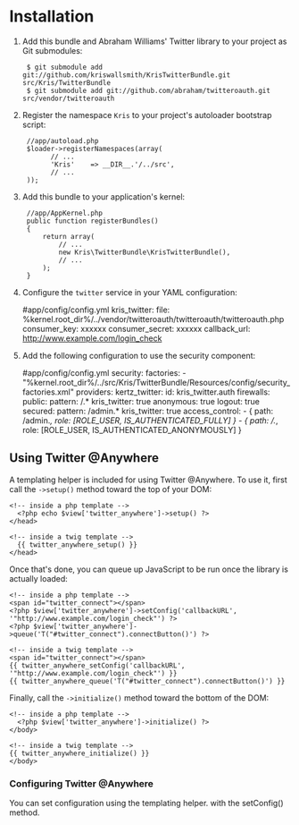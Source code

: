 Installation
============

  1. Add this bundle and Abraham Williams' Twitter library to your project as Git submodules:

          $ git submodule add git://github.com/kriswallsmith/KrisTwitterBundle.git src/Kris/TwitterBundle
          $ git submodule add git://github.com/abraham/twitteroauth.git src/vendor/twitteroauth

  2. Register the namespace `Kris` to your project's autoloader bootstrap script:

          //app/autoload.php
          $loader->registerNamespaces(array(
                // ...
                'Kris'    => __DIR__.'/../src',
                // ...
          ));

  3. Add this bundle to your application's kernel:

          //app/AppKernel.php
          public function registerBundles()
          {
              return array(
                  // ...
                  new Kris\TwitterBundle\KrisTwitterBundle(),
                  // ...
              );
          }

  4. Configure the `twitter` service in your YAML configuration:

        #app/config/config.yml
        kris_twitter:
            file: %kernel.root_dir%/../vendor/twitteroauth/twitteroauth/twitteroauth.php
            consumer_key: xxxxxx
            consumer_secret: xxxxxx
            callback_url: http://www.example.com/login_check

  5. Add the following configuration to use the security component:

        #app/config/config.yml
        security:
            factories:
                - "%kernel.root_dir%/../src/Kris/TwitterBundle/Resources/config/security_factories.xml"
            providers:
                kertz_twitter:
                    id: kris_twitter.auth
            firewalls:
                public:
                    pattern:   /.*
                    kris_twitter: true
                    anonymous: true
                    logout: true
                secured:
                    pattern:   /admin.*
                    kris_twitter:  true
            access_control:
                - { path: /admin.*, role: [ROLE_USER, IS_AUTHENTICATED_FULLY] }
                - { path: /.*, role: [ROLE_USER, IS_AUTHENTICATED_ANONYMOUSLY] }

Using Twitter @Anywhere
-----------------------

A templating helper is included for using Twitter @Anywhere. To use it, first
call the `->setup()` method toward the top of your DOM:

    <!-- inside a php template -->
      <?php echo $view['twitter_anywhere']->setup() ?>
    </head>

    <!-- inside a twig template -->
      {{ twitter_anywhere_setup() }}
    </head>

Once that's done, you can queue up JavaScript to be run once the library is
actually loaded:

    <!-- inside a php template -->
    <span id="twitter_connect"></span>
    <?php $view['twitter_anywhere']->setConfig('callbackURL', '"http://www.example.com/login_check"') ?>
    <?php $view['twitter_anywhere']->queue('T("#twitter_connect").connectButton()') ?>

    <!-- inside a twig template -->
    <span id="twitter_connect"></span>
    {{ twitter_anywhere_setConfig('callbackURL', '"http://www.example.com/login_check"') }}
    {{ twitter_anywhere_queue('T("#twitter_connect").connectButton()') }}

Finally, call the `->initialize()` method toward the bottom of the DOM:

    <!-- inside a php template -->
      <?php $view['twitter_anywhere']->initialize() ?>
    </body>

    <!-- inside a twig template -->
    {{ twitter_anywhere_initialize() }}
    </body>

### Configuring Twitter @Anywhere

You can set configuration using the templating helper. with the setConfig() method.
